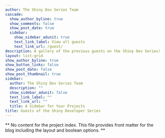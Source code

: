 ```yaml
---
author: The Shiny Dev Series Team
cascade:
  show_author_byline: true
  show_comments: false
  show_post_date: true
  sidebar:
    show_sidebar_adunit: true
    text_link_label: View all guests
    text_link_url: /guest/
description: A gallery of the previous guests on the Shiny Dev Series!
layout: list-grid
show_author_byline: true
show_button_links: false
show_post_date: false
show_post_thumbnail: true
sidebar:
  author: The Shiny Dev Series Team
  description: ""
  show_sidebar_adunit: false
  text_link_label: ""
  text_link_url: ""
  title: A Sidebar for Your Projects
title: Guests of the Shiny Developer Series
---
```


** No content for the project index. This file provides front matter for the blog including the layout and boolean options. **
